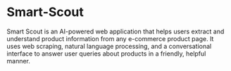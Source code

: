 # Smart-Scout
Smart Scout is an AI-powered web application that helps users extract and understand product information from any e-commerce product page. It uses web scraping, natural language processing, and a conversational interface to answer user queries about products in a friendly, helpful manner.
